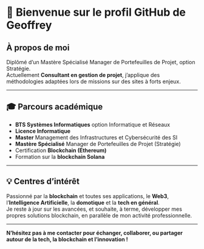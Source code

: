 # 👋 Bienvenue sur le profil GitHub de Geoffrey

## À propos de moi

Diplômé d’un Mastère Spécialisé Manager de Portefeuilles de Projet, option Stratégie.  
Actuellement **Consultant en gestion de projet**, j’applique des méthodologies adaptées lors de missions sur des sites à forts enjeux.

---

## 🎓 Parcours académique

- **BTS Systèmes Informatiques** option Informatique et Réseaux  
- **Licence Informatique**  
- **Master** Management des Infrastructures et Cybersécurité des SI  
- **Mastère Spécialisé** Manager de Portefeuilles de Projet (Stratégie)  
- Certification **Blockchain (Ethereum)**   
- Formation sur la **blockchain Solana**

---

## 💡 Centres d’intérêt

Passionné par la **blockchain** et toutes ses applications, le **Web3**, l’**Intelligence Artificielle**, la **domotique** et la **tech en général**.  
Je reste à jour sur les avancées, et souhaite, à terme, développer mes propres solutions blockchain, en parallèle de mon activité professionnelle.

---

**N’hésitez pas à me contacter pour échanger, collaborer, ou partager autour de la tech, la blockchain et l’innovation !**
